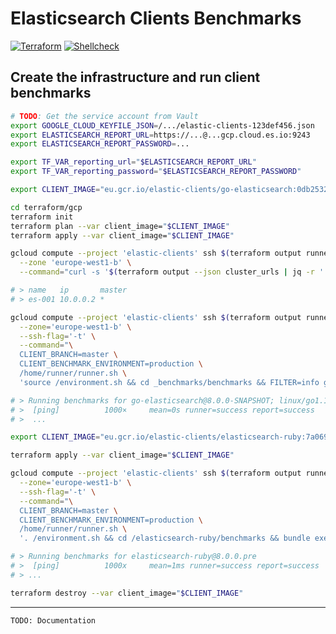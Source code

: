 # Elasticsearch Clients Benchmarks

[![Terraform](https://github.com/elastic/elasticsearch-clients-benchmarks/workflows/Terraform/badge.svg)](https://github.com/elastic/elasticsearch-clients-benchmarks/actions?query=workflow%3ATerraform)
[![Shellcheck](https://github.com/elastic/elasticsearch-clients-benchmarks/workflows/Shellcheck/badge.svg)](https://github.com/elastic/elasticsearch-clients-benchmarks/actions?query=workflow%3AShellcheck)

## Create the infrastructure and run client benchmarks

```bash
# TODO: Get the service account from Vault
export GOOGLE_CLOUD_KEYFILE_JSON=/.../elastic-clients-123def456.json
export ELASTICSEARCH_REPORT_URL=https://...@...gcp.cloud.es.io:9243
export ELASTICSEARCH_REPORT_PASSWORD=...

export TF_VAR_reporting_url="$ELASTICSEARCH_REPORT_URL"
export TF_VAR_reporting_password="$ELASTICSEARCH_REPORT_PASSWORD"

export CLIENT_IMAGE="eu.gcr.io/elastic-clients/go-elasticsearch:0db2532f"

cd terraform/gcp
terraform init
terraform plan --var client_image="$CLIENT_IMAGE"
terraform apply --var client_image="$CLIENT_IMAGE"

gcloud compute --project 'elastic-clients' ssh $(terraform output runner_instance_name) \
  --zone 'europe-west1-b' \
  --command="curl -s '$(terraform output --json cluster_urls | jq -r '.[0]')/_cat/nodes?v&h=name,ip,master'"

# > name   ip       master
# > es-001 10.0.0.2 *

gcloud compute --project 'elastic-clients' ssh $(terraform output runner_instance_name) \
  --zone='europe-west1-b' \
  --ssh-flag='-t' \
  --command="\
  CLIENT_BRANCH=master \
  CLIENT_BENCHMARK_ENVIRONMENT=production \
  /home/runner/runner.sh \
  'source /environment.sh && cd _benchmarks/benchmarks && FILTER=info go run cmd/main.go'"

# > Running benchmarks for go-elasticsearch@8.0.0-SNAPSHOT; linux/go1.14
# >  [ping]          1000×     mean=0s runner=success report=success
# >  ...

export CLIENT_IMAGE="eu.gcr.io/elastic-clients/elasticsearch-ruby:7a069e0e"

terraform apply --var client_image="$CLIENT_IMAGE"

gcloud compute --project 'elastic-clients' ssh $(terraform output runner_instance_name) \
  --zone='europe-west1-b' \
  --ssh-flag='-t' \
  --command="\
  CLIENT_BRANCH=master \
  CLIENT_BENCHMARK_ENVIRONMENT=production \
  /home/runner/runner.sh \
  '. /environment.sh && cd /elasticsearch-ruby/benchmarks && bundle exec ruby bin/run.rb'"

# > Running benchmarks for elasticsearch-ruby@8.0.0.pre
# >  [ping]          1000x     mean=1ms runner=success report=success
# > ...

terraform destroy --var client_image="$CLIENT_IMAGE"
```

-----

```
TODO: Documentation
```
